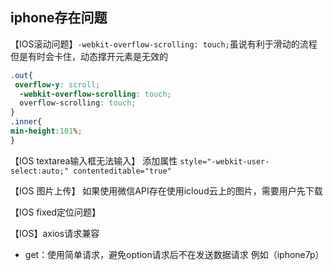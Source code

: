 ## iphone存在问题


【IOS滚动问题】`-webkit-overflow-scrolling: touch;`虽说有利于滑动的流程 但是有时会卡住，动态撑开元素是无效的
```css
.out{
 overflow-y: scroll;
  -webkit-overflow-scrolling: touch;
  overflow-scrolling: touch;
}
.inner{
min-height:101%;
}
```
【IOS  textarea输入框无法输入】
添加属性 `style="-webkit-user-select:auto;" contenteditable="true"`

【IOS  图片上传】
如果使用微信API存在使用icloud云上的图片，需要用户先下载

【IOS  fixed定位问题】

【IOS】axios请求兼容
+ get：使用简单请求，避免option请求后不在发送数据请求 例如（iphone7p）